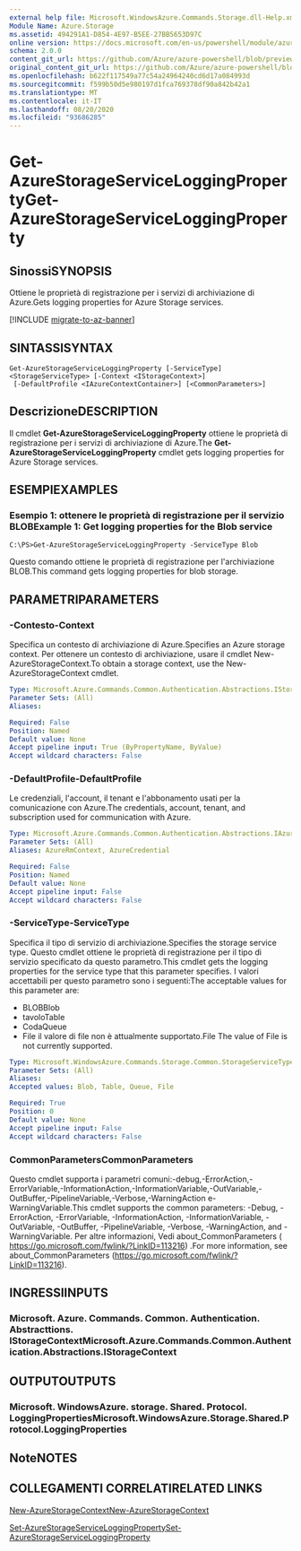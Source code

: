 ```yaml
---
external help file: Microsoft.WindowsAzure.Commands.Storage.dll-Help.xml
Module Name: Azure.Storage
ms.assetid: 494291A1-D854-4E97-B5EE-27BB5653D97C
online version: https://docs.microsoft.com/en-us/powershell/module/azure.storage/get-azurestorageserviceloggingproperty
schema: 2.0.0
content_git_url: https://github.com/Azure/azure-powershell/blob/preview/src/Storage/Commands.Storage/help/Get-AzureStorageServiceLoggingProperty.md
original_content_git_url: https://github.com/Azure/azure-powershell/blob/preview/src/Storage/Commands.Storage/help/Get-AzureStorageServiceLoggingProperty.md
ms.openlocfilehash: b622f117549a77c54a24964240cd6d17a084993d
ms.sourcegitcommit: f599b50d5e980197d1fca769378df90a842b42a1
ms.translationtype: MT
ms.contentlocale: it-IT
ms.lasthandoff: 08/20/2020
ms.locfileid: "93686285"
---
```

# <span data-ttu-id="f1a88-101">Get-AzureStorageServiceLoggingProperty</span><span class="sxs-lookup"><span data-stu-id="f1a88-101">Get-AzureStorageServiceLoggingProperty</span></span>

## <span data-ttu-id="f1a88-102">Sinossi</span><span class="sxs-lookup"><span data-stu-id="f1a88-102">SYNOPSIS</span></span>
<span data-ttu-id="f1a88-103">Ottiene le proprietà di registrazione per i servizi di archiviazione di Azure.</span><span class="sxs-lookup"><span data-stu-id="f1a88-103">Gets logging properties for Azure Storage services.</span></span>

[!INCLUDE [migrate-to-az-banner](../../includes/migrate-to-az-banner.md)]

## <span data-ttu-id="f1a88-104">SINTASSI</span><span class="sxs-lookup"><span data-stu-id="f1a88-104">SYNTAX</span></span>

```
Get-AzureStorageServiceLoggingProperty [-ServiceType] <StorageServiceType> [-Context <IStorageContext>]
 [-DefaultProfile <IAzureContextContainer>] [<CommonParameters>]
```

## <span data-ttu-id="f1a88-105">Descrizione</span><span class="sxs-lookup"><span data-stu-id="f1a88-105">DESCRIPTION</span></span>
<span data-ttu-id="f1a88-106">Il cmdlet **Get-AzureStorageServiceLoggingProperty** ottiene le proprietà di registrazione per i servizi di archiviazione di Azure.</span><span class="sxs-lookup"><span data-stu-id="f1a88-106">The **Get-AzureStorageServiceLoggingProperty** cmdlet gets logging properties for Azure Storage services.</span></span>

## <span data-ttu-id="f1a88-107">ESEMPI</span><span class="sxs-lookup"><span data-stu-id="f1a88-107">EXAMPLES</span></span>

### <span data-ttu-id="f1a88-108">Esempio 1: ottenere le proprietà di registrazione per il servizio BLOB</span><span class="sxs-lookup"><span data-stu-id="f1a88-108">Example 1: Get logging properties for the Blob service</span></span>
```
C:\PS>Get-AzureStorageServiceLoggingProperty -ServiceType Blob
```

<span data-ttu-id="f1a88-109">Questo comando ottiene le proprietà di registrazione per l'archiviazione BLOB.</span><span class="sxs-lookup"><span data-stu-id="f1a88-109">This command gets logging properties for blob storage.</span></span>

## <span data-ttu-id="f1a88-110">PARAMETRI</span><span class="sxs-lookup"><span data-stu-id="f1a88-110">PARAMETERS</span></span>

### <span data-ttu-id="f1a88-111">-Contesto</span><span class="sxs-lookup"><span data-stu-id="f1a88-111">-Context</span></span>
<span data-ttu-id="f1a88-112">Specifica un contesto di archiviazione di Azure.</span><span class="sxs-lookup"><span data-stu-id="f1a88-112">Specifies an Azure storage context.</span></span>
<span data-ttu-id="f1a88-113">Per ottenere un contesto di archiviazione, usare il cmdlet New-AzureStorageContext.</span><span class="sxs-lookup"><span data-stu-id="f1a88-113">To obtain a storage context, use the New-AzureStorageContext cmdlet.</span></span>

```yaml
Type: Microsoft.Azure.Commands.Common.Authentication.Abstractions.IStorageContext
Parameter Sets: (All)
Aliases:

Required: False
Position: Named
Default value: None
Accept pipeline input: True (ByPropertyName, ByValue)
Accept wildcard characters: False
```

### <span data-ttu-id="f1a88-114">-DefaultProfile</span><span class="sxs-lookup"><span data-stu-id="f1a88-114">-DefaultProfile</span></span>
<span data-ttu-id="f1a88-115">Le credenziali, l'account, il tenant e l'abbonamento usati per la comunicazione con Azure.</span><span class="sxs-lookup"><span data-stu-id="f1a88-115">The credentials, account, tenant, and subscription used for communication with Azure.</span></span>

```yaml
Type: Microsoft.Azure.Commands.Common.Authentication.Abstractions.IAzureContextContainer
Parameter Sets: (All)
Aliases: AzureRmContext, AzureCredential

Required: False
Position: Named
Default value: None
Accept pipeline input: False
Accept wildcard characters: False
```

### <span data-ttu-id="f1a88-116">-ServiceType</span><span class="sxs-lookup"><span data-stu-id="f1a88-116">-ServiceType</span></span>
<span data-ttu-id="f1a88-117">Specifica il tipo di servizio di archiviazione.</span><span class="sxs-lookup"><span data-stu-id="f1a88-117">Specifies the storage service type.</span></span>
<span data-ttu-id="f1a88-118">Questo cmdlet ottiene le proprietà di registrazione per il tipo di servizio specificato da questo parametro.</span><span class="sxs-lookup"><span data-stu-id="f1a88-118">This cmdlet gets the logging properties for the service type that this parameter specifies.</span></span>
<span data-ttu-id="f1a88-119">I valori accettabili per questo parametro sono i seguenti:</span><span class="sxs-lookup"><span data-stu-id="f1a88-119">The acceptable values for this parameter are:</span></span>
- <span data-ttu-id="f1a88-120">BLOB</span><span class="sxs-lookup"><span data-stu-id="f1a88-120">Blob</span></span> 
- <span data-ttu-id="f1a88-121">tavolo</span><span class="sxs-lookup"><span data-stu-id="f1a88-121">Table</span></span>
- <span data-ttu-id="f1a88-122">Coda</span><span class="sxs-lookup"><span data-stu-id="f1a88-122">Queue</span></span>
- <span data-ttu-id="f1a88-123">File il valore di file non è attualmente supportato.</span><span class="sxs-lookup"><span data-stu-id="f1a88-123">File The value of File is not currently supported.</span></span>

```yaml
Type: Microsoft.WindowsAzure.Commands.Storage.Common.StorageServiceType
Parameter Sets: (All)
Aliases:
Accepted values: Blob, Table, Queue, File

Required: True
Position: 0
Default value: None
Accept pipeline input: False
Accept wildcard characters: False
```

### <span data-ttu-id="f1a88-124">CommonParameters</span><span class="sxs-lookup"><span data-stu-id="f1a88-124">CommonParameters</span></span>
<span data-ttu-id="f1a88-125">Questo cmdlet supporta i parametri comuni:-debug,-ErrorAction,-ErrorVariable,-InformationAction,-InformationVariable,-OutVariable,-OutBuffer,-PipelineVariable,-Verbose,-WarningAction e-WarningVariable.</span><span class="sxs-lookup"><span data-stu-id="f1a88-125">This cmdlet supports the common parameters: -Debug, -ErrorAction, -ErrorVariable, -InformationAction, -InformationVariable, -OutVariable, -OutBuffer, -PipelineVariable, -Verbose, -WarningAction, and -WarningVariable.</span></span> <span data-ttu-id="f1a88-126">Per altre informazioni, Vedi about_CommonParameters ( https://go.microsoft.com/fwlink/?LinkID=113216) .</span><span class="sxs-lookup"><span data-stu-id="f1a88-126">For more information, see about_CommonParameters (https://go.microsoft.com/fwlink/?LinkID=113216).</span></span>

## <span data-ttu-id="f1a88-127">INGRESSI</span><span class="sxs-lookup"><span data-stu-id="f1a88-127">INPUTS</span></span>

### <span data-ttu-id="f1a88-128">Microsoft. Azure. Commands. Common. Authentication. Abstracttions. IStorageContext</span><span class="sxs-lookup"><span data-stu-id="f1a88-128">Microsoft.Azure.Commands.Common.Authentication.Abstractions.IStorageContext</span></span>

## <span data-ttu-id="f1a88-129">OUTPUT</span><span class="sxs-lookup"><span data-stu-id="f1a88-129">OUTPUTS</span></span>

### <span data-ttu-id="f1a88-130">Microsoft. WindowsAzure. storage. Shared. Protocol. LoggingProperties</span><span class="sxs-lookup"><span data-stu-id="f1a88-130">Microsoft.WindowsAzure.Storage.Shared.Protocol.LoggingProperties</span></span>

## <span data-ttu-id="f1a88-131">Note</span><span class="sxs-lookup"><span data-stu-id="f1a88-131">NOTES</span></span>

## <span data-ttu-id="f1a88-132">COLLEGAMENTI CORRELATI</span><span class="sxs-lookup"><span data-stu-id="f1a88-132">RELATED LINKS</span></span>

[<span data-ttu-id="f1a88-133">New-AzureStorageContext</span><span class="sxs-lookup"><span data-stu-id="f1a88-133">New-AzureStorageContext</span></span>](./New-AzureStorageContext.md)

[<span data-ttu-id="f1a88-134">Set-AzureStorageServiceLoggingProperty</span><span class="sxs-lookup"><span data-stu-id="f1a88-134">Set-AzureStorageServiceLoggingProperty</span></span>](./Set-AzureStorageServiceLoggingProperty.md)


